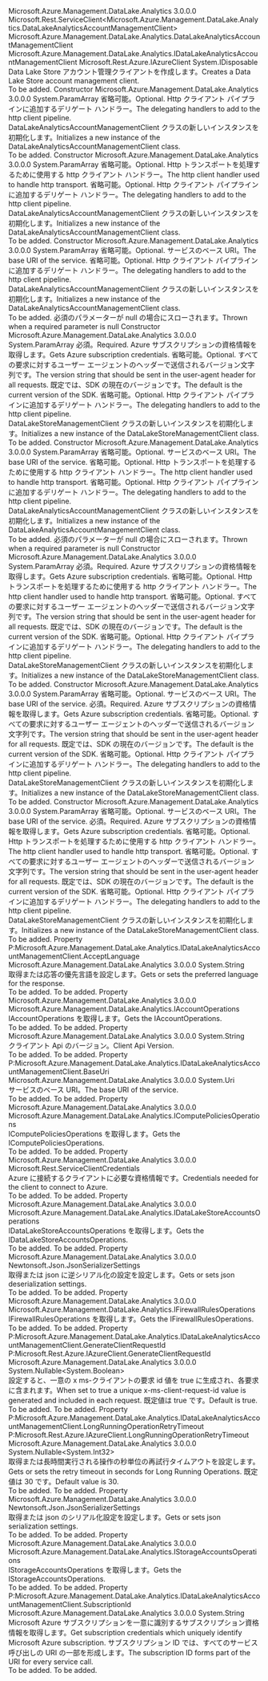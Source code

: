 <Type Name="DataLakeAnalyticsAccountManagementClient" FullName="Microsoft.Azure.Management.DataLake.Analytics.DataLakeAnalyticsAccountManagementClient">
  <TypeSignature Language="C#" Value="public class DataLakeAnalyticsAccountManagementClient : Microsoft.Rest.ServiceClient&lt;Microsoft.Azure.Management.DataLake.Analytics.DataLakeAnalyticsAccountManagementClient&gt;, IDisposable, Microsoft.Azure.Management.DataLake.Analytics.IDataLakeAnalyticsAccountManagementClient, Microsoft.Rest.Azure.IAzureClient" />
  <TypeSignature Language="ILAsm" Value=".class public auto ansi beforefieldinit DataLakeAnalyticsAccountManagementClient extends Microsoft.Rest.ServiceClient`1&lt;class Microsoft.Azure.Management.DataLake.Analytics.DataLakeAnalyticsAccountManagementClient&gt; implements class Microsoft.Azure.Management.DataLake.Analytics.IDataLakeAnalyticsAccountManagementClient, class Microsoft.Rest.Azure.IAzureClient, class System.IDisposable" />
  <TypeSignature Language="DocId" Value="T:Microsoft.Azure.Management.DataLake.Analytics.DataLakeAnalyticsAccountManagementClient" />
  <TypeSignature Language="VB.NET" Value="Public Class DataLakeAnalyticsAccountManagementClient&#xA;Inherits ServiceClient(Of DataLakeAnalyticsAccountManagementClient)&#xA;Implements IAzureClient, IDataLakeAnalyticsAccountManagementClient, IDisposable" />
  <TypeSignature Language="F#" Value="type DataLakeAnalyticsAccountManagementClient = class&#xA;    inherit ServiceClient&lt;DataLakeAnalyticsAccountManagementClient&gt;&#xA;    interface IDataLakeAnalyticsAccountManagementClient&#xA;    interface IDisposable&#xA;    interface IAzureClient" />
  <AssemblyInfo>
    <AssemblyName>Microsoft.Azure.Management.DataLake.Analytics</AssemblyName>
    <AssemblyVersion>3.0.0.0</AssemblyVersion>
  </AssemblyInfo>
  <Base>
    <BaseTypeName>Microsoft.Rest.ServiceClient&lt;Microsoft.Azure.Management.DataLake.Analytics.DataLakeAnalyticsAccountManagementClient&gt;</BaseTypeName>
    <BaseTypeArguments>
      <BaseTypeArgument TypeParamName="!0">Microsoft.Azure.Management.DataLake.Analytics.DataLakeAnalyticsAccountManagementClient</BaseTypeArgument>
    </BaseTypeArguments>
  </Base>
  <Interfaces>
    <Interface>
      <InterfaceName>Microsoft.Azure.Management.DataLake.Analytics.IDataLakeAnalyticsAccountManagementClient</InterfaceName>
    </Interface>
    <Interface>
      <InterfaceName>Microsoft.Rest.Azure.IAzureClient</InterfaceName>
    </Interface>
    <Interface>
      <InterfaceName>System.IDisposable</InterfaceName>
    </Interface>
  </Interfaces>
  <Docs>
    <summary>
            <span data-ttu-id="634cc-101">Data Lake Store アカウント管理クライアントを作成します。</span><span class="sxs-lookup"><span data-stu-id="634cc-101">Creates a Data Lake Store account management client.</span></span>
            </summary>
    <remarks>To be added.</remarks>
  </Docs>
  <Members>
    <Member MemberName=".ctor">
      <MemberSignature Language="C#" Value="protected DataLakeAnalyticsAccountManagementClient (params System.Net.Http.DelegatingHandler[] handlers);" />
      <MemberSignature Language="ILAsm" Value=".method familyhidebysig specialname rtspecialname instance void .ctor(class System.Net.Http.DelegatingHandler[] handlers) cil managed" />
      <MemberSignature Language="DocId" Value="M:Microsoft.Azure.Management.DataLake.Analytics.DataLakeAnalyticsAccountManagementClient.#ctor(System.Net.Http.DelegatingHandler[])" />
      <MemberSignature Language="VB.NET" Value="Protected Sub New (ParamArray handlers As DelegatingHandler())" />
      <MemberSignature Language="F#" Value="new Microsoft.Azure.Management.DataLake.Analytics.DataLakeAnalyticsAccountManagementClient : System.Net.Http.DelegatingHandler[] -&gt; Microsoft.Azure.Management.DataLake.Analytics.DataLakeAnalyticsAccountManagementClient" Usage="new Microsoft.Azure.Management.DataLake.Analytics.DataLakeAnalyticsAccountManagementClient handlers" />
      <MemberType>Constructor</MemberType>
      <AssemblyInfo>
        <AssemblyName>Microsoft.Azure.Management.DataLake.Analytics</AssemblyName>
        <AssemblyVersion>3.0.0.0</AssemblyVersion>
      </AssemblyInfo>
      <Parameters>
        <Parameter Name="handlers" Type="System.Net.Http.DelegatingHandler[]">
          <Attributes>
            <Attribute>
              <AttributeName>System.ParamArray</AttributeName>
            </Attribute>
          </Attributes>
        </Parameter>
      </Parameters>
      <Docs>
        <param name="handlers">
            <span data-ttu-id="634cc-102">省略可能。</span><span class="sxs-lookup"><span data-stu-id="634cc-102">Optional.</span></span> <span data-ttu-id="634cc-103">Http クライアント パイプラインに追加するデリゲート ハンドラー。</span><span class="sxs-lookup"><span data-stu-id="634cc-103">The delegating handlers to add to the http client pipeline.</span></span>
            </param>
        <summary>
            <span data-ttu-id="634cc-104">DataLakeAnalyticsAccountManagementClient クラスの新しいインスタンスを初期化します。</span><span class="sxs-lookup"><span data-stu-id="634cc-104">Initializes a new instance of the DataLakeAnalyticsAccountManagementClient class.</span></span>
            </summary>
        <remarks>To be added.</remarks>
      </Docs>
    </Member>
    <Member MemberName=".ctor">
      <MemberSignature Language="C#" Value="protected DataLakeAnalyticsAccountManagementClient (System.Net.Http.HttpClientHandler rootHandler, params System.Net.Http.DelegatingHandler[] handlers);" />
      <MemberSignature Language="ILAsm" Value=".method familyhidebysig specialname rtspecialname instance void .ctor(class System.Net.Http.HttpClientHandler rootHandler, class System.Net.Http.DelegatingHandler[] handlers) cil managed" />
      <MemberSignature Language="DocId" Value="M:Microsoft.Azure.Management.DataLake.Analytics.DataLakeAnalyticsAccountManagementClient.#ctor(System.Net.Http.HttpClientHandler,System.Net.Http.DelegatingHandler[])" />
      <MemberSignature Language="VB.NET" Value="Protected Sub New (rootHandler As HttpClientHandler, ParamArray handlers As DelegatingHandler())" />
      <MemberSignature Language="F#" Value="new Microsoft.Azure.Management.DataLake.Analytics.DataLakeAnalyticsAccountManagementClient : System.Net.Http.HttpClientHandler * System.Net.Http.DelegatingHandler[] -&gt; Microsoft.Azure.Management.DataLake.Analytics.DataLakeAnalyticsAccountManagementClient" Usage="new Microsoft.Azure.Management.DataLake.Analytics.DataLakeAnalyticsAccountManagementClient (rootHandler, handlers)" />
      <MemberType>Constructor</MemberType>
      <AssemblyInfo>
        <AssemblyName>Microsoft.Azure.Management.DataLake.Analytics</AssemblyName>
        <AssemblyVersion>3.0.0.0</AssemblyVersion>
      </AssemblyInfo>
      <Parameters>
        <Parameter Name="rootHandler" Type="System.Net.Http.HttpClientHandler" />
        <Parameter Name="handlers" Type="System.Net.Http.DelegatingHandler[]">
          <Attributes>
            <Attribute>
              <AttributeName>System.ParamArray</AttributeName>
            </Attribute>
          </Attributes>
        </Parameter>
      </Parameters>
      <Docs>
        <param name="rootHandler">
            <span data-ttu-id="634cc-105">省略可能。</span><span class="sxs-lookup"><span data-stu-id="634cc-105">Optional.</span></span> <span data-ttu-id="634cc-106">Http トランスポートを処理するために使用する http クライアント ハンドラー。</span><span class="sxs-lookup"><span data-stu-id="634cc-106">The http client handler used to handle http transport.</span></span>
            </param>
        <param name="handlers">
            <span data-ttu-id="634cc-107">省略可能。</span><span class="sxs-lookup"><span data-stu-id="634cc-107">Optional.</span></span> <span data-ttu-id="634cc-108">Http クライアント パイプラインに追加するデリゲート ハンドラー。</span><span class="sxs-lookup"><span data-stu-id="634cc-108">The delegating handlers to add to the http client pipeline.</span></span>
            </param>
        <summary>
            <span data-ttu-id="634cc-109">DataLakeAnalyticsAccountManagementClient クラスの新しいインスタンスを初期化します。</span><span class="sxs-lookup"><span data-stu-id="634cc-109">Initializes a new instance of the DataLakeAnalyticsAccountManagementClient class.</span></span>
            </summary>
        <remarks>To be added.</remarks>
      </Docs>
    </Member>
    <Member MemberName=".ctor">
      <MemberSignature Language="C#" Value="protected DataLakeAnalyticsAccountManagementClient (Uri baseUri, params System.Net.Http.DelegatingHandler[] handlers);" />
      <MemberSignature Language="ILAsm" Value=".method familyhidebysig specialname rtspecialname instance void .ctor(class System.Uri baseUri, class System.Net.Http.DelegatingHandler[] handlers) cil managed" />
      <MemberSignature Language="DocId" Value="M:Microsoft.Azure.Management.DataLake.Analytics.DataLakeAnalyticsAccountManagementClient.#ctor(System.Uri,System.Net.Http.DelegatingHandler[])" />
      <MemberSignature Language="VB.NET" Value="Protected Sub New (baseUri As Uri, ParamArray handlers As DelegatingHandler())" />
      <MemberSignature Language="F#" Value="new Microsoft.Azure.Management.DataLake.Analytics.DataLakeAnalyticsAccountManagementClient : Uri * System.Net.Http.DelegatingHandler[] -&gt; Microsoft.Azure.Management.DataLake.Analytics.DataLakeAnalyticsAccountManagementClient" Usage="new Microsoft.Azure.Management.DataLake.Analytics.DataLakeAnalyticsAccountManagementClient (baseUri, handlers)" />
      <MemberType>Constructor</MemberType>
      <AssemblyInfo>
        <AssemblyName>Microsoft.Azure.Management.DataLake.Analytics</AssemblyName>
        <AssemblyVersion>3.0.0.0</AssemblyVersion>
      </AssemblyInfo>
      <Parameters>
        <Parameter Name="baseUri" Type="System.Uri" />
        <Parameter Name="handlers" Type="System.Net.Http.DelegatingHandler[]">
          <Attributes>
            <Attribute>
              <AttributeName>System.ParamArray</AttributeName>
            </Attribute>
          </Attributes>
        </Parameter>
      </Parameters>
      <Docs>
        <param name="baseUri">
            <span data-ttu-id="634cc-110">省略可能。</span><span class="sxs-lookup"><span data-stu-id="634cc-110">Optional.</span></span> <span data-ttu-id="634cc-111">サービスのベース URI。</span><span class="sxs-lookup"><span data-stu-id="634cc-111">The base URI of the service.</span></span>
            </param>
        <param name="handlers">
            <span data-ttu-id="634cc-112">省略可能。</span><span class="sxs-lookup"><span data-stu-id="634cc-112">Optional.</span></span> <span data-ttu-id="634cc-113">Http クライアント パイプラインに追加するデリゲート ハンドラー。</span><span class="sxs-lookup"><span data-stu-id="634cc-113">The delegating handlers to add to the http client pipeline.</span></span>
            </param>
        <summary>
            <span data-ttu-id="634cc-114">DataLakeAnalyticsAccountManagementClient クラスの新しいインスタンスを初期化します。</span><span class="sxs-lookup"><span data-stu-id="634cc-114">Initializes a new instance of the DataLakeAnalyticsAccountManagementClient class.</span></span>
            </summary>
        <remarks>To be added.</remarks>
        <exception cref="T:System.ArgumentNullException">
            <span data-ttu-id="634cc-115">必須のパラメーターが null の場合にスローされます。</span><span class="sxs-lookup"><span data-stu-id="634cc-115">Thrown when a required parameter is null</span></span>
            </exception>
      </Docs>
    </Member>
    <Member MemberName=".ctor">
      <MemberSignature Language="C#" Value="public DataLakeAnalyticsAccountManagementClient (Microsoft.Rest.ServiceClientCredentials credentials, string userAgentAssemblyVersion = &quot;&quot;, params System.Net.Http.DelegatingHandler[] handlers);" />
      <MemberSignature Language="ILAsm" Value=".method public hidebysig specialname rtspecialname instance void .ctor(class Microsoft.Rest.ServiceClientCredentials credentials, string userAgentAssemblyVersion, class System.Net.Http.DelegatingHandler[] handlers) cil managed" />
      <MemberSignature Language="DocId" Value="M:Microsoft.Azure.Management.DataLake.Analytics.DataLakeAnalyticsAccountManagementClient.#ctor(Microsoft.Rest.ServiceClientCredentials,System.String,System.Net.Http.DelegatingHandler[])" />
      <MemberSignature Language="VB.NET" Value="Public Sub New (credentials As ServiceClientCredentials, Optional userAgentAssemblyVersion As String = &quot;&quot;, ParamArray handlers As DelegatingHandler())" />
      <MemberSignature Language="F#" Value="new Microsoft.Azure.Management.DataLake.Analytics.DataLakeAnalyticsAccountManagementClient : Microsoft.Rest.ServiceClientCredentials * string * System.Net.Http.DelegatingHandler[] -&gt; Microsoft.Azure.Management.DataLake.Analytics.DataLakeAnalyticsAccountManagementClient" Usage="new Microsoft.Azure.Management.DataLake.Analytics.DataLakeAnalyticsAccountManagementClient (credentials, userAgentAssemblyVersion, handlers)" />
      <MemberType>Constructor</MemberType>
      <AssemblyInfo>
        <AssemblyName>Microsoft.Azure.Management.DataLake.Analytics</AssemblyName>
        <AssemblyVersion>3.0.0.0</AssemblyVersion>
      </AssemblyInfo>
      <Parameters>
        <Parameter Name="credentials" Type="Microsoft.Rest.ServiceClientCredentials" />
        <Parameter Name="userAgentAssemblyVersion" Type="System.String" />
        <Parameter Name="handlers" Type="System.Net.Http.DelegatingHandler[]">
          <Attributes>
            <Attribute>
              <AttributeName>System.ParamArray</AttributeName>
            </Attribute>
          </Attributes>
        </Parameter>
      </Parameters>
      <Docs>
        <param name="credentials">
            <span data-ttu-id="634cc-116">必須。</span><span class="sxs-lookup"><span data-stu-id="634cc-116">Required.</span></span> <span data-ttu-id="634cc-117">Azure サブスクリプションの資格情報を取得します。</span><span class="sxs-lookup"><span data-stu-id="634cc-117">Gets Azure subscription credentials.</span></span>
            </param>
        <param name="userAgentAssemblyVersion">
            <span data-ttu-id="634cc-118">省略可能。</span><span class="sxs-lookup"><span data-stu-id="634cc-118">Optional.</span></span> <span data-ttu-id="634cc-119">すべての要求に対するユーザー エージェントのヘッダーで送信されるバージョン文字列です。</span><span class="sxs-lookup"><span data-stu-id="634cc-119">The version string that should be sent in the user-agent header for all requests.</span></span> <span data-ttu-id="634cc-120">既定では、SDK の現在のバージョンです。</span><span class="sxs-lookup"><span data-stu-id="634cc-120">The default is the current version of the SDK.</span></span>
            </param>
        <param name="handlers">
            <span data-ttu-id="634cc-121">省略可能。</span><span class="sxs-lookup"><span data-stu-id="634cc-121">Optional.</span></span> <span data-ttu-id="634cc-122">Http クライアント パイプラインに追加するデリゲート ハンドラー。</span><span class="sxs-lookup"><span data-stu-id="634cc-122">The delegating handlers to add to the http client pipeline.</span></span>
            </param>
        <summary>
            <span data-ttu-id="634cc-123">DataLakeStoreManagementClient クラスの新しいインスタンスを初期化します。</span><span class="sxs-lookup"><span data-stu-id="634cc-123">Initializes a new instance of the DataLakeStoreManagementClient class.</span></span>
            </summary>
        <remarks>To be added.</remarks>
      </Docs>
    </Member>
    <Member MemberName=".ctor">
      <MemberSignature Language="C#" Value="protected DataLakeAnalyticsAccountManagementClient (Uri baseUri, System.Net.Http.HttpClientHandler rootHandler, params System.Net.Http.DelegatingHandler[] handlers);" />
      <MemberSignature Language="ILAsm" Value=".method familyhidebysig specialname rtspecialname instance void .ctor(class System.Uri baseUri, class System.Net.Http.HttpClientHandler rootHandler, class System.Net.Http.DelegatingHandler[] handlers) cil managed" />
      <MemberSignature Language="DocId" Value="M:Microsoft.Azure.Management.DataLake.Analytics.DataLakeAnalyticsAccountManagementClient.#ctor(System.Uri,System.Net.Http.HttpClientHandler,System.Net.Http.DelegatingHandler[])" />
      <MemberSignature Language="VB.NET" Value="Protected Sub New (baseUri As Uri, rootHandler As HttpClientHandler, ParamArray handlers As DelegatingHandler())" />
      <MemberSignature Language="F#" Value="new Microsoft.Azure.Management.DataLake.Analytics.DataLakeAnalyticsAccountManagementClient : Uri * System.Net.Http.HttpClientHandler * System.Net.Http.DelegatingHandler[] -&gt; Microsoft.Azure.Management.DataLake.Analytics.DataLakeAnalyticsAccountManagementClient" Usage="new Microsoft.Azure.Management.DataLake.Analytics.DataLakeAnalyticsAccountManagementClient (baseUri, rootHandler, handlers)" />
      <MemberType>Constructor</MemberType>
      <AssemblyInfo>
        <AssemblyName>Microsoft.Azure.Management.DataLake.Analytics</AssemblyName>
        <AssemblyVersion>3.0.0.0</AssemblyVersion>
      </AssemblyInfo>
      <Parameters>
        <Parameter Name="baseUri" Type="System.Uri" />
        <Parameter Name="rootHandler" Type="System.Net.Http.HttpClientHandler" />
        <Parameter Name="handlers" Type="System.Net.Http.DelegatingHandler[]">
          <Attributes>
            <Attribute>
              <AttributeName>System.ParamArray</AttributeName>
            </Attribute>
          </Attributes>
        </Parameter>
      </Parameters>
      <Docs>
        <param name="baseUri">
            <span data-ttu-id="634cc-124">省略可能。</span><span class="sxs-lookup"><span data-stu-id="634cc-124">Optional.</span></span> <span data-ttu-id="634cc-125">サービスのベース URI。</span><span class="sxs-lookup"><span data-stu-id="634cc-125">The base URI of the service.</span></span>
            </param>
        <param name="rootHandler">
            <span data-ttu-id="634cc-126">省略可能。</span><span class="sxs-lookup"><span data-stu-id="634cc-126">Optional.</span></span> <span data-ttu-id="634cc-127">Http トランスポートを処理するために使用する http クライアント ハンドラー。</span><span class="sxs-lookup"><span data-stu-id="634cc-127">The http client handler used to handle http transport.</span></span>
            </param>
        <param name="handlers">
            <span data-ttu-id="634cc-128">省略可能。</span><span class="sxs-lookup"><span data-stu-id="634cc-128">Optional.</span></span> <span data-ttu-id="634cc-129">Http クライアント パイプラインに追加するデリゲート ハンドラー。</span><span class="sxs-lookup"><span data-stu-id="634cc-129">The delegating handlers to add to the http client pipeline.</span></span>
            </param>
        <summary>
            <span data-ttu-id="634cc-130">DataLakeAnalyticsAccountManagementClient クラスの新しいインスタンスを初期化します。</span><span class="sxs-lookup"><span data-stu-id="634cc-130">Initializes a new instance of the DataLakeAnalyticsAccountManagementClient class.</span></span>
            </summary>
        <remarks>To be added.</remarks>
        <exception cref="T:System.ArgumentNullException">
            <span data-ttu-id="634cc-131">必須のパラメーターが null の場合にスローされます。</span><span class="sxs-lookup"><span data-stu-id="634cc-131">Thrown when a required parameter is null</span></span>
            </exception>
      </Docs>
    </Member>
    <Member MemberName=".ctor">
      <MemberSignature Language="C#" Value="public DataLakeAnalyticsAccountManagementClient (Microsoft.Rest.ServiceClientCredentials credentials, System.Net.Http.HttpClientHandler rootHandler, string userAgentAssemblyVersion = &quot;&quot;, params System.Net.Http.DelegatingHandler[] handlers);" />
      <MemberSignature Language="ILAsm" Value=".method public hidebysig specialname rtspecialname instance void .ctor(class Microsoft.Rest.ServiceClientCredentials credentials, class System.Net.Http.HttpClientHandler rootHandler, string userAgentAssemblyVersion, class System.Net.Http.DelegatingHandler[] handlers) cil managed" />
      <MemberSignature Language="DocId" Value="M:Microsoft.Azure.Management.DataLake.Analytics.DataLakeAnalyticsAccountManagementClient.#ctor(Microsoft.Rest.ServiceClientCredentials,System.Net.Http.HttpClientHandler,System.String,System.Net.Http.DelegatingHandler[])" />
      <MemberSignature Language="VB.NET" Value="Public Sub New (credentials As ServiceClientCredentials, rootHandler As HttpClientHandler, Optional userAgentAssemblyVersion As String = &quot;&quot;, ParamArray handlers As DelegatingHandler())" />
      <MemberSignature Language="F#" Value="new Microsoft.Azure.Management.DataLake.Analytics.DataLakeAnalyticsAccountManagementClient : Microsoft.Rest.ServiceClientCredentials * System.Net.Http.HttpClientHandler * string * System.Net.Http.DelegatingHandler[] -&gt; Microsoft.Azure.Management.DataLake.Analytics.DataLakeAnalyticsAccountManagementClient" Usage="new Microsoft.Azure.Management.DataLake.Analytics.DataLakeAnalyticsAccountManagementClient (credentials, rootHandler, userAgentAssemblyVersion, handlers)" />
      <MemberType>Constructor</MemberType>
      <AssemblyInfo>
        <AssemblyName>Microsoft.Azure.Management.DataLake.Analytics</AssemblyName>
        <AssemblyVersion>3.0.0.0</AssemblyVersion>
      </AssemblyInfo>
      <Parameters>
        <Parameter Name="credentials" Type="Microsoft.Rest.ServiceClientCredentials" />
        <Parameter Name="rootHandler" Type="System.Net.Http.HttpClientHandler" />
        <Parameter Name="userAgentAssemblyVersion" Type="System.String" />
        <Parameter Name="handlers" Type="System.Net.Http.DelegatingHandler[]">
          <Attributes>
            <Attribute>
              <AttributeName>System.ParamArray</AttributeName>
            </Attribute>
          </Attributes>
        </Parameter>
      </Parameters>
      <Docs>
        <param name="credentials">
            <span data-ttu-id="634cc-132">必須。</span><span class="sxs-lookup"><span data-stu-id="634cc-132">Required.</span></span> <span data-ttu-id="634cc-133">Azure サブスクリプションの資格情報を取得します。</span><span class="sxs-lookup"><span data-stu-id="634cc-133">Gets Azure subscription credentials.</span></span>
            </param>
        <param name="rootHandler">
            <span data-ttu-id="634cc-134">省略可能。</span><span class="sxs-lookup"><span data-stu-id="634cc-134">Optional.</span></span> <span data-ttu-id="634cc-135">Http トランスポートを処理するために使用する http クライアント ハンドラー。</span><span class="sxs-lookup"><span data-stu-id="634cc-135">The http client handler used to handle http transport.</span></span>
            </param>
        <param name="userAgentAssemblyVersion">
            <span data-ttu-id="634cc-136">省略可能。</span><span class="sxs-lookup"><span data-stu-id="634cc-136">Optional.</span></span> <span data-ttu-id="634cc-137">すべての要求に対するユーザー エージェントのヘッダーで送信されるバージョン文字列です。</span><span class="sxs-lookup"><span data-stu-id="634cc-137">The version string that should be sent in the user-agent header for all requests.</span></span> <span data-ttu-id="634cc-138">既定では、SDK の現在のバージョンです。</span><span class="sxs-lookup"><span data-stu-id="634cc-138">The default is the current version of the SDK.</span></span>
            </param>
        <param name="handlers">
            <span data-ttu-id="634cc-139">省略可能。</span><span class="sxs-lookup"><span data-stu-id="634cc-139">Optional.</span></span> <span data-ttu-id="634cc-140">Http クライアント パイプラインに追加するデリゲート ハンドラー。</span><span class="sxs-lookup"><span data-stu-id="634cc-140">The delegating handlers to add to the http client pipeline.</span></span>
            </param>
        <summary>
            <span data-ttu-id="634cc-141">DataLakeStoreManagementClient クラスの新しいインスタンスを初期化します。</span><span class="sxs-lookup"><span data-stu-id="634cc-141">Initializes a new instance of the DataLakeStoreManagementClient class.</span></span>
            </summary>
        <remarks>To be added.</remarks>
      </Docs>
    </Member>
    <Member MemberName=".ctor">
      <MemberSignature Language="C#" Value="public DataLakeAnalyticsAccountManagementClient (Uri baseUri, Microsoft.Rest.ServiceClientCredentials credentials, string userAgentAssemblyVersion = &quot;&quot;, params System.Net.Http.DelegatingHandler[] handlers);" />
      <MemberSignature Language="ILAsm" Value=".method public hidebysig specialname rtspecialname instance void .ctor(class System.Uri baseUri, class Microsoft.Rest.ServiceClientCredentials credentials, string userAgentAssemblyVersion, class System.Net.Http.DelegatingHandler[] handlers) cil managed" />
      <MemberSignature Language="DocId" Value="M:Microsoft.Azure.Management.DataLake.Analytics.DataLakeAnalyticsAccountManagementClient.#ctor(System.Uri,Microsoft.Rest.ServiceClientCredentials,System.String,System.Net.Http.DelegatingHandler[])" />
      <MemberSignature Language="VB.NET" Value="Public Sub New (baseUri As Uri, credentials As ServiceClientCredentials, Optional userAgentAssemblyVersion As String = &quot;&quot;, ParamArray handlers As DelegatingHandler())" />
      <MemberSignature Language="F#" Value="new Microsoft.Azure.Management.DataLake.Analytics.DataLakeAnalyticsAccountManagementClient : Uri * Microsoft.Rest.ServiceClientCredentials * string * System.Net.Http.DelegatingHandler[] -&gt; Microsoft.Azure.Management.DataLake.Analytics.DataLakeAnalyticsAccountManagementClient" Usage="new Microsoft.Azure.Management.DataLake.Analytics.DataLakeAnalyticsAccountManagementClient (baseUri, credentials, userAgentAssemblyVersion, handlers)" />
      <MemberType>Constructor</MemberType>
      <AssemblyInfo>
        <AssemblyName>Microsoft.Azure.Management.DataLake.Analytics</AssemblyName>
        <AssemblyVersion>3.0.0.0</AssemblyVersion>
      </AssemblyInfo>
      <Parameters>
        <Parameter Name="baseUri" Type="System.Uri" />
        <Parameter Name="credentials" Type="Microsoft.Rest.ServiceClientCredentials" />
        <Parameter Name="userAgentAssemblyVersion" Type="System.String" />
        <Parameter Name="handlers" Type="System.Net.Http.DelegatingHandler[]">
          <Attributes>
            <Attribute>
              <AttributeName>System.ParamArray</AttributeName>
            </Attribute>
          </Attributes>
        </Parameter>
      </Parameters>
      <Docs>
        <param name="baseUri">
            <span data-ttu-id="634cc-142">省略可能。</span><span class="sxs-lookup"><span data-stu-id="634cc-142">Optional.</span></span> <span data-ttu-id="634cc-143">サービスのベース URI。</span><span class="sxs-lookup"><span data-stu-id="634cc-143">The base URI of the service.</span></span>
            </param>
        <param name="credentials">
            <span data-ttu-id="634cc-144">必須。</span><span class="sxs-lookup"><span data-stu-id="634cc-144">Required.</span></span> <span data-ttu-id="634cc-145">Azure サブスクリプションの資格情報を取得します。</span><span class="sxs-lookup"><span data-stu-id="634cc-145">Gets Azure subscription credentials.</span></span>
            </param>
        <param name="userAgentAssemblyVersion">
            <span data-ttu-id="634cc-146">省略可能。</span><span class="sxs-lookup"><span data-stu-id="634cc-146">Optional.</span></span> <span data-ttu-id="634cc-147">すべての要求に対するユーザー エージェントのヘッダーで送信されるバージョン文字列です。</span><span class="sxs-lookup"><span data-stu-id="634cc-147">The version string that should be sent in the user-agent header for all requests.</span></span> <span data-ttu-id="634cc-148">既定では、SDK の現在のバージョンです。</span><span class="sxs-lookup"><span data-stu-id="634cc-148">The default is the current version of the SDK.</span></span>
            </param>
        <param name="handlers">
            <span data-ttu-id="634cc-149">省略可能。</span><span class="sxs-lookup"><span data-stu-id="634cc-149">Optional.</span></span> <span data-ttu-id="634cc-150">Http クライアント パイプラインに追加するデリゲート ハンドラー。</span><span class="sxs-lookup"><span data-stu-id="634cc-150">The delegating handlers to add to the http client pipeline.</span></span>
            </param>
        <summary>
            <span data-ttu-id="634cc-151">DataLakeStoreManagementClient クラスの新しいインスタンスを初期化します。</span><span class="sxs-lookup"><span data-stu-id="634cc-151">Initializes a new instance of the DataLakeStoreManagementClient class.</span></span>
            </summary>
        <remarks>To be added.</remarks>
      </Docs>
    </Member>
    <Member MemberName=".ctor">
      <MemberSignature Language="C#" Value="public DataLakeAnalyticsAccountManagementClient (Uri baseUri, Microsoft.Rest.ServiceClientCredentials credentials, System.Net.Http.HttpClientHandler rootHandler, string userAgentAssemblyVersion = &quot;&quot;, params System.Net.Http.DelegatingHandler[] handlers);" />
      <MemberSignature Language="ILAsm" Value=".method public hidebysig specialname rtspecialname instance void .ctor(class System.Uri baseUri, class Microsoft.Rest.ServiceClientCredentials credentials, class System.Net.Http.HttpClientHandler rootHandler, string userAgentAssemblyVersion, class System.Net.Http.DelegatingHandler[] handlers) cil managed" />
      <MemberSignature Language="DocId" Value="M:Microsoft.Azure.Management.DataLake.Analytics.DataLakeAnalyticsAccountManagementClient.#ctor(System.Uri,Microsoft.Rest.ServiceClientCredentials,System.Net.Http.HttpClientHandler,System.String,System.Net.Http.DelegatingHandler[])" />
      <MemberSignature Language="VB.NET" Value="Public Sub New (baseUri As Uri, credentials As ServiceClientCredentials, rootHandler As HttpClientHandler, Optional userAgentAssemblyVersion As String = &quot;&quot;, ParamArray handlers As DelegatingHandler())" />
      <MemberSignature Language="F#" Value="new Microsoft.Azure.Management.DataLake.Analytics.DataLakeAnalyticsAccountManagementClient : Uri * Microsoft.Rest.ServiceClientCredentials * System.Net.Http.HttpClientHandler * string * System.Net.Http.DelegatingHandler[] -&gt; Microsoft.Azure.Management.DataLake.Analytics.DataLakeAnalyticsAccountManagementClient" Usage="new Microsoft.Azure.Management.DataLake.Analytics.DataLakeAnalyticsAccountManagementClient (baseUri, credentials, rootHandler, userAgentAssemblyVersion, handlers)" />
      <MemberType>Constructor</MemberType>
      <AssemblyInfo>
        <AssemblyName>Microsoft.Azure.Management.DataLake.Analytics</AssemblyName>
        <AssemblyVersion>3.0.0.0</AssemblyVersion>
      </AssemblyInfo>
      <Parameters>
        <Parameter Name="baseUri" Type="System.Uri" />
        <Parameter Name="credentials" Type="Microsoft.Rest.ServiceClientCredentials" />
        <Parameter Name="rootHandler" Type="System.Net.Http.HttpClientHandler" />
        <Parameter Name="userAgentAssemblyVersion" Type="System.String" />
        <Parameter Name="handlers" Type="System.Net.Http.DelegatingHandler[]">
          <Attributes>
            <Attribute>
              <AttributeName>System.ParamArray</AttributeName>
            </Attribute>
          </Attributes>
        </Parameter>
      </Parameters>
      <Docs>
        <param name="baseUri">
            <span data-ttu-id="634cc-152">省略可能。</span><span class="sxs-lookup"><span data-stu-id="634cc-152">Optional.</span></span> <span data-ttu-id="634cc-153">サービスのベース URI。</span><span class="sxs-lookup"><span data-stu-id="634cc-153">The base URI of the service.</span></span>
            </param>
        <param name="credentials">
            <span data-ttu-id="634cc-154">必須。</span><span class="sxs-lookup"><span data-stu-id="634cc-154">Required.</span></span> <span data-ttu-id="634cc-155">Azure サブスクリプションの資格情報を取得します。</span><span class="sxs-lookup"><span data-stu-id="634cc-155">Gets Azure subscription credentials.</span></span>
            </param>
        <param name="rootHandler">
            <span data-ttu-id="634cc-156">省略可能。</span><span class="sxs-lookup"><span data-stu-id="634cc-156">Optional.</span></span> <span data-ttu-id="634cc-157">Http トランスポートを処理するために使用する http クライアント ハンドラー。</span><span class="sxs-lookup"><span data-stu-id="634cc-157">The http client handler used to handle http transport.</span></span>
            </param>
        <param name="userAgentAssemblyVersion">
            <span data-ttu-id="634cc-158">省略可能。</span><span class="sxs-lookup"><span data-stu-id="634cc-158">Optional.</span></span> <span data-ttu-id="634cc-159">すべての要求に対するユーザー エージェントのヘッダーで送信されるバージョン文字列です。</span><span class="sxs-lookup"><span data-stu-id="634cc-159">The version string that should be sent in the user-agent header for all requests.</span></span> <span data-ttu-id="634cc-160">既定では、SDK の現在のバージョンです。</span><span class="sxs-lookup"><span data-stu-id="634cc-160">The default is the current version of the SDK.</span></span>
            </param>
        <param name="handlers">
            <span data-ttu-id="634cc-161">省略可能。</span><span class="sxs-lookup"><span data-stu-id="634cc-161">Optional.</span></span> <span data-ttu-id="634cc-162">Http クライアント パイプラインに追加するデリゲート ハンドラー。</span><span class="sxs-lookup"><span data-stu-id="634cc-162">The delegating handlers to add to the http client pipeline.</span></span>
            </param>
        <summary>
            <span data-ttu-id="634cc-163">DataLakeStoreManagementClient クラスの新しいインスタンスを初期化します。</span><span class="sxs-lookup"><span data-stu-id="634cc-163">Initializes a new instance of the DataLakeStoreManagementClient class.</span></span>
            </summary>
        <remarks>To be added.</remarks>
      </Docs>
    </Member>
    <Member MemberName="AcceptLanguage">
      <MemberSignature Language="C#" Value="public string AcceptLanguage { get; set; }" />
      <MemberSignature Language="ILAsm" Value=".property instance string AcceptLanguage" />
      <MemberSignature Language="DocId" Value="P:Microsoft.Azure.Management.DataLake.Analytics.DataLakeAnalyticsAccountManagementClient.AcceptLanguage" />
      <MemberSignature Language="VB.NET" Value="Public Property AcceptLanguage As String" />
      <MemberSignature Language="F#" Value="member this.AcceptLanguage : string with get, set" Usage="Microsoft.Azure.Management.DataLake.Analytics.DataLakeAnalyticsAccountManagementClient.AcceptLanguage" />
      <MemberType>Property</MemberType>
      <Implements>
        <InterfaceMember>P:Microsoft.Azure.Management.DataLake.Analytics.IDataLakeAnalyticsAccountManagementClient.AcceptLanguage</InterfaceMember>
      </Implements>
      <AssemblyInfo>
        <AssemblyName>Microsoft.Azure.Management.DataLake.Analytics</AssemblyName>
        <AssemblyVersion>3.0.0.0</AssemblyVersion>
      </AssemblyInfo>
      <ReturnValue>
        <ReturnType>System.String</ReturnType>
      </ReturnValue>
      <Docs>
        <summary>
            <span data-ttu-id="634cc-164">取得または応答の優先言語を設定します。</span><span class="sxs-lookup"><span data-stu-id="634cc-164">Gets or sets the preferred language for the response.</span></span>
            </summary>
        <value>To be added.</value>
        <remarks>To be added.</remarks>
      </Docs>
    </Member>
    <Member MemberName="Account">
      <MemberSignature Language="C#" Value="public Microsoft.Azure.Management.DataLake.Analytics.IAccountOperations Account { get; }" />
      <MemberSignature Language="ILAsm" Value=".property instance class Microsoft.Azure.Management.DataLake.Analytics.IAccountOperations Account" />
      <MemberSignature Language="DocId" Value="P:Microsoft.Azure.Management.DataLake.Analytics.DataLakeAnalyticsAccountManagementClient.Account" />
      <MemberSignature Language="VB.NET" Value="Public ReadOnly Property Account As IAccountOperations" />
      <MemberSignature Language="F#" Value="member this.Account : Microsoft.Azure.Management.DataLake.Analytics.IAccountOperations" Usage="Microsoft.Azure.Management.DataLake.Analytics.DataLakeAnalyticsAccountManagementClient.Account" />
      <MemberType>Property</MemberType>
      <AssemblyInfo>
        <AssemblyName>Microsoft.Azure.Management.DataLake.Analytics</AssemblyName>
        <AssemblyVersion>3.0.0.0</AssemblyVersion>
      </AssemblyInfo>
      <ReturnValue>
        <ReturnType>Microsoft.Azure.Management.DataLake.Analytics.IAccountOperations</ReturnType>
      </ReturnValue>
      <Docs>
        <summary>
            <span data-ttu-id="634cc-165">IAccountOperations を取得します。</span><span class="sxs-lookup"><span data-stu-id="634cc-165">Gets the IAccountOperations.</span></span>
            </summary>
        <value>To be added.</value>
        <remarks>To be added.</remarks>
      </Docs>
    </Member>
    <Member MemberName="ApiVersion">
      <MemberSignature Language="C#" Value="public string ApiVersion { get; }" />
      <MemberSignature Language="ILAsm" Value=".property instance string ApiVersion" />
      <MemberSignature Language="DocId" Value="P:Microsoft.Azure.Management.DataLake.Analytics.DataLakeAnalyticsAccountManagementClient.ApiVersion" />
      <MemberSignature Language="VB.NET" Value="Public ReadOnly Property ApiVersion As String" />
      <MemberSignature Language="F#" Value="member this.ApiVersion : string" Usage="Microsoft.Azure.Management.DataLake.Analytics.DataLakeAnalyticsAccountManagementClient.ApiVersion" />
      <MemberType>Property</MemberType>
      <AssemblyInfo>
        <AssemblyName>Microsoft.Azure.Management.DataLake.Analytics</AssemblyName>
        <AssemblyVersion>3.0.0.0</AssemblyVersion>
      </AssemblyInfo>
      <ReturnValue>
        <ReturnType>System.String</ReturnType>
      </ReturnValue>
      <Docs>
        <summary>
            <span data-ttu-id="634cc-166">クライアント Api のバージョン。</span><span class="sxs-lookup"><span data-stu-id="634cc-166">Client Api Version.</span></span>
            </summary>
        <value>To be added.</value>
        <remarks>To be added.</remarks>
      </Docs>
    </Member>
    <Member MemberName="BaseUri">
      <MemberSignature Language="C#" Value="public Uri BaseUri { get; set; }" />
      <MemberSignature Language="ILAsm" Value=".property instance class System.Uri BaseUri" />
      <MemberSignature Language="DocId" Value="P:Microsoft.Azure.Management.DataLake.Analytics.DataLakeAnalyticsAccountManagementClient.BaseUri" />
      <MemberSignature Language="VB.NET" Value="Public Property BaseUri As Uri" />
      <MemberSignature Language="F#" Value="member this.BaseUri : Uri with get, set" Usage="Microsoft.Azure.Management.DataLake.Analytics.DataLakeAnalyticsAccountManagementClient.BaseUri" />
      <MemberType>Property</MemberType>
      <Implements>
        <InterfaceMember>P:Microsoft.Azure.Management.DataLake.Analytics.IDataLakeAnalyticsAccountManagementClient.BaseUri</InterfaceMember>
      </Implements>
      <AssemblyInfo>
        <AssemblyName>Microsoft.Azure.Management.DataLake.Analytics</AssemblyName>
        <AssemblyVersion>3.0.0.0</AssemblyVersion>
      </AssemblyInfo>
      <ReturnValue>
        <ReturnType>System.Uri</ReturnType>
      </ReturnValue>
      <Docs>
        <summary>
            <span data-ttu-id="634cc-167">サービスのベース URI。</span><span class="sxs-lookup"><span data-stu-id="634cc-167">The base URI of the service.</span></span>
            </summary>
        <value>To be added.</value>
        <remarks>To be added.</remarks>
      </Docs>
    </Member>
    <Member MemberName="ComputePolicies">
      <MemberSignature Language="C#" Value="public Microsoft.Azure.Management.DataLake.Analytics.IComputePoliciesOperations ComputePolicies { get; }" />
      <MemberSignature Language="ILAsm" Value=".property instance class Microsoft.Azure.Management.DataLake.Analytics.IComputePoliciesOperations ComputePolicies" />
      <MemberSignature Language="DocId" Value="P:Microsoft.Azure.Management.DataLake.Analytics.DataLakeAnalyticsAccountManagementClient.ComputePolicies" />
      <MemberSignature Language="VB.NET" Value="Public ReadOnly Property ComputePolicies As IComputePoliciesOperations" />
      <MemberSignature Language="F#" Value="member this.ComputePolicies : Microsoft.Azure.Management.DataLake.Analytics.IComputePoliciesOperations" Usage="Microsoft.Azure.Management.DataLake.Analytics.DataLakeAnalyticsAccountManagementClient.ComputePolicies" />
      <MemberType>Property</MemberType>
      <AssemblyInfo>
        <AssemblyName>Microsoft.Azure.Management.DataLake.Analytics</AssemblyName>
        <AssemblyVersion>3.0.0.0</AssemblyVersion>
      </AssemblyInfo>
      <ReturnValue>
        <ReturnType>Microsoft.Azure.Management.DataLake.Analytics.IComputePoliciesOperations</ReturnType>
      </ReturnValue>
      <Docs>
        <summary>
            <span data-ttu-id="634cc-168">IComputePoliciesOperations を取得します。</span><span class="sxs-lookup"><span data-stu-id="634cc-168">Gets the IComputePoliciesOperations.</span></span>
            </summary>
        <value>To be added.</value>
        <remarks>To be added.</remarks>
      </Docs>
    </Member>
    <Member MemberName="Credentials">
      <MemberSignature Language="C#" Value="public Microsoft.Rest.ServiceClientCredentials Credentials { get; }" />
      <MemberSignature Language="ILAsm" Value=".property instance class Microsoft.Rest.ServiceClientCredentials Credentials" />
      <MemberSignature Language="DocId" Value="P:Microsoft.Azure.Management.DataLake.Analytics.DataLakeAnalyticsAccountManagementClient.Credentials" />
      <MemberSignature Language="VB.NET" Value="Public ReadOnly Property Credentials As ServiceClientCredentials" />
      <MemberSignature Language="F#" Value="member this.Credentials : Microsoft.Rest.ServiceClientCredentials" Usage="Microsoft.Azure.Management.DataLake.Analytics.DataLakeAnalyticsAccountManagementClient.Credentials" />
      <MemberType>Property</MemberType>
      <AssemblyInfo>
        <AssemblyName>Microsoft.Azure.Management.DataLake.Analytics</AssemblyName>
        <AssemblyVersion>3.0.0.0</AssemblyVersion>
      </AssemblyInfo>
      <ReturnValue>
        <ReturnType>Microsoft.Rest.ServiceClientCredentials</ReturnType>
      </ReturnValue>
      <Docs>
        <summary>
            <span data-ttu-id="634cc-169">Azure に接続するクライアントに必要な資格情報です。</span><span class="sxs-lookup"><span data-stu-id="634cc-169">Credentials needed for the client to connect to Azure.</span></span>
            </summary>
        <value>To be added.</value>
        <remarks>To be added.</remarks>
      </Docs>
    </Member>
    <Member MemberName="DataLakeStoreAccounts">
      <MemberSignature Language="C#" Value="public Microsoft.Azure.Management.DataLake.Analytics.IDataLakeStoreAccountsOperations DataLakeStoreAccounts { get; }" />
      <MemberSignature Language="ILAsm" Value=".property instance class Microsoft.Azure.Management.DataLake.Analytics.IDataLakeStoreAccountsOperations DataLakeStoreAccounts" />
      <MemberSignature Language="DocId" Value="P:Microsoft.Azure.Management.DataLake.Analytics.DataLakeAnalyticsAccountManagementClient.DataLakeStoreAccounts" />
      <MemberSignature Language="VB.NET" Value="Public ReadOnly Property DataLakeStoreAccounts As IDataLakeStoreAccountsOperations" />
      <MemberSignature Language="F#" Value="member this.DataLakeStoreAccounts : Microsoft.Azure.Management.DataLake.Analytics.IDataLakeStoreAccountsOperations" Usage="Microsoft.Azure.Management.DataLake.Analytics.DataLakeAnalyticsAccountManagementClient.DataLakeStoreAccounts" />
      <MemberType>Property</MemberType>
      <AssemblyInfo>
        <AssemblyName>Microsoft.Azure.Management.DataLake.Analytics</AssemblyName>
        <AssemblyVersion>3.0.0.0</AssemblyVersion>
      </AssemblyInfo>
      <ReturnValue>
        <ReturnType>Microsoft.Azure.Management.DataLake.Analytics.IDataLakeStoreAccountsOperations</ReturnType>
      </ReturnValue>
      <Docs>
        <summary>
            <span data-ttu-id="634cc-170">IDataLakeStoreAccountsOperations を取得します。</span><span class="sxs-lookup"><span data-stu-id="634cc-170">Gets the IDataLakeStoreAccountsOperations.</span></span>
            </summary>
        <value>To be added.</value>
        <remarks>To be added.</remarks>
      </Docs>
    </Member>
    <Member MemberName="DeserializationSettings">
      <MemberSignature Language="C#" Value="public Newtonsoft.Json.JsonSerializerSettings DeserializationSettings { get; }" />
      <MemberSignature Language="ILAsm" Value=".property instance class Newtonsoft.Json.JsonSerializerSettings DeserializationSettings" />
      <MemberSignature Language="DocId" Value="P:Microsoft.Azure.Management.DataLake.Analytics.DataLakeAnalyticsAccountManagementClient.DeserializationSettings" />
      <MemberSignature Language="VB.NET" Value="Public ReadOnly Property DeserializationSettings As JsonSerializerSettings" />
      <MemberSignature Language="F#" Value="member this.DeserializationSettings : Newtonsoft.Json.JsonSerializerSettings" Usage="Microsoft.Azure.Management.DataLake.Analytics.DataLakeAnalyticsAccountManagementClient.DeserializationSettings" />
      <MemberType>Property</MemberType>
      <AssemblyInfo>
        <AssemblyName>Microsoft.Azure.Management.DataLake.Analytics</AssemblyName>
        <AssemblyVersion>3.0.0.0</AssemblyVersion>
      </AssemblyInfo>
      <ReturnValue>
        <ReturnType>Newtonsoft.Json.JsonSerializerSettings</ReturnType>
      </ReturnValue>
      <Docs>
        <summary>
            <span data-ttu-id="634cc-171">取得または json に逆シリアル化の設定を設定します。</span><span class="sxs-lookup"><span data-stu-id="634cc-171">Gets or sets json deserialization settings.</span></span>
            </summary>
        <value>To be added.</value>
        <remarks>To be added.</remarks>
      </Docs>
    </Member>
    <Member MemberName="FirewallRules">
      <MemberSignature Language="C#" Value="public Microsoft.Azure.Management.DataLake.Analytics.IFirewallRulesOperations FirewallRules { get; }" />
      <MemberSignature Language="ILAsm" Value=".property instance class Microsoft.Azure.Management.DataLake.Analytics.IFirewallRulesOperations FirewallRules" />
      <MemberSignature Language="DocId" Value="P:Microsoft.Azure.Management.DataLake.Analytics.DataLakeAnalyticsAccountManagementClient.FirewallRules" />
      <MemberSignature Language="VB.NET" Value="Public ReadOnly Property FirewallRules As IFirewallRulesOperations" />
      <MemberSignature Language="F#" Value="member this.FirewallRules : Microsoft.Azure.Management.DataLake.Analytics.IFirewallRulesOperations" Usage="Microsoft.Azure.Management.DataLake.Analytics.DataLakeAnalyticsAccountManagementClient.FirewallRules" />
      <MemberType>Property</MemberType>
      <AssemblyInfo>
        <AssemblyName>Microsoft.Azure.Management.DataLake.Analytics</AssemblyName>
        <AssemblyVersion>3.0.0.0</AssemblyVersion>
      </AssemblyInfo>
      <ReturnValue>
        <ReturnType>Microsoft.Azure.Management.DataLake.Analytics.IFirewallRulesOperations</ReturnType>
      </ReturnValue>
      <Docs>
        <summary>
            <span data-ttu-id="634cc-172">IFirewallRulesOperations を取得します。</span><span class="sxs-lookup"><span data-stu-id="634cc-172">Gets the IFirewallRulesOperations.</span></span>
            </summary>
        <value>To be added.</value>
        <remarks>To be added.</remarks>
      </Docs>
    </Member>
    <Member MemberName="GenerateClientRequestId">
      <MemberSignature Language="C#" Value="public Nullable&lt;bool&gt; GenerateClientRequestId { get; set; }" />
      <MemberSignature Language="ILAsm" Value=".property instance valuetype System.Nullable`1&lt;bool&gt; GenerateClientRequestId" />
      <MemberSignature Language="DocId" Value="P:Microsoft.Azure.Management.DataLake.Analytics.DataLakeAnalyticsAccountManagementClient.GenerateClientRequestId" />
      <MemberSignature Language="VB.NET" Value="Public Property GenerateClientRequestId As Nullable(Of Boolean)" />
      <MemberSignature Language="F#" Value="member this.GenerateClientRequestId : Nullable&lt;bool&gt; with get, set" Usage="Microsoft.Azure.Management.DataLake.Analytics.DataLakeAnalyticsAccountManagementClient.GenerateClientRequestId" />
      <MemberType>Property</MemberType>
      <Implements>
        <InterfaceMember>P:Microsoft.Azure.Management.DataLake.Analytics.IDataLakeAnalyticsAccountManagementClient.GenerateClientRequestId</InterfaceMember>
        <InterfaceMember>P:Microsoft.Rest.Azure.IAzureClient.GenerateClientRequestId</InterfaceMember>
      </Implements>
      <AssemblyInfo>
        <AssemblyName>Microsoft.Azure.Management.DataLake.Analytics</AssemblyName>
        <AssemblyVersion>3.0.0.0</AssemblyVersion>
      </AssemblyInfo>
      <ReturnValue>
        <ReturnType>System.Nullable&lt;System.Boolean&gt;</ReturnType>
      </ReturnValue>
      <Docs>
        <summary>
            <span data-ttu-id="634cc-173">設定すると、一意の x ms-クライアントの要求 id 値を true に生成され、各要求に含まれます。</span><span class="sxs-lookup"><span data-stu-id="634cc-173">When set to true a unique x-ms-client-request-id value is generated and included in each request.</span></span> <span data-ttu-id="634cc-174">既定値は true です。</span><span class="sxs-lookup"><span data-stu-id="634cc-174">Default is true.</span></span>
            </summary>
        <value>To be added.</value>
        <remarks>To be added.</remarks>
      </Docs>
    </Member>
    <Member MemberName="LongRunningOperationRetryTimeout">
      <MemberSignature Language="C#" Value="public Nullable&lt;int&gt; LongRunningOperationRetryTimeout { get; set; }" />
      <MemberSignature Language="ILAsm" Value=".property instance valuetype System.Nullable`1&lt;int32&gt; LongRunningOperationRetryTimeout" />
      <MemberSignature Language="DocId" Value="P:Microsoft.Azure.Management.DataLake.Analytics.DataLakeAnalyticsAccountManagementClient.LongRunningOperationRetryTimeout" />
      <MemberSignature Language="VB.NET" Value="Public Property LongRunningOperationRetryTimeout As Nullable(Of Integer)" />
      <MemberSignature Language="F#" Value="member this.LongRunningOperationRetryTimeout : Nullable&lt;int&gt; with get, set" Usage="Microsoft.Azure.Management.DataLake.Analytics.DataLakeAnalyticsAccountManagementClient.LongRunningOperationRetryTimeout" />
      <MemberType>Property</MemberType>
      <Implements>
        <InterfaceMember>P:Microsoft.Azure.Management.DataLake.Analytics.IDataLakeAnalyticsAccountManagementClient.LongRunningOperationRetryTimeout</InterfaceMember>
        <InterfaceMember>P:Microsoft.Rest.Azure.IAzureClient.LongRunningOperationRetryTimeout</InterfaceMember>
      </Implements>
      <AssemblyInfo>
        <AssemblyName>Microsoft.Azure.Management.DataLake.Analytics</AssemblyName>
        <AssemblyVersion>3.0.0.0</AssemblyVersion>
      </AssemblyInfo>
      <ReturnValue>
        <ReturnType>System.Nullable&lt;System.Int32&gt;</ReturnType>
      </ReturnValue>
      <Docs>
        <summary>
            <span data-ttu-id="634cc-175">取得または長時間実行される操作の秒単位の再試行タイムアウトを設定します。</span><span class="sxs-lookup"><span data-stu-id="634cc-175">Gets or sets the retry timeout in seconds for Long Running Operations.</span></span>
            <span data-ttu-id="634cc-176">既定値は 30 です。</span><span class="sxs-lookup"><span data-stu-id="634cc-176">Default value is 30.</span></span>
            </summary>
        <value>To be added.</value>
        <remarks>To be added.</remarks>
      </Docs>
    </Member>
    <Member MemberName="SerializationSettings">
      <MemberSignature Language="C#" Value="public Newtonsoft.Json.JsonSerializerSettings SerializationSettings { get; }" />
      <MemberSignature Language="ILAsm" Value=".property instance class Newtonsoft.Json.JsonSerializerSettings SerializationSettings" />
      <MemberSignature Language="DocId" Value="P:Microsoft.Azure.Management.DataLake.Analytics.DataLakeAnalyticsAccountManagementClient.SerializationSettings" />
      <MemberSignature Language="VB.NET" Value="Public ReadOnly Property SerializationSettings As JsonSerializerSettings" />
      <MemberSignature Language="F#" Value="member this.SerializationSettings : Newtonsoft.Json.JsonSerializerSettings" Usage="Microsoft.Azure.Management.DataLake.Analytics.DataLakeAnalyticsAccountManagementClient.SerializationSettings" />
      <MemberType>Property</MemberType>
      <AssemblyInfo>
        <AssemblyName>Microsoft.Azure.Management.DataLake.Analytics</AssemblyName>
        <AssemblyVersion>3.0.0.0</AssemblyVersion>
      </AssemblyInfo>
      <ReturnValue>
        <ReturnType>Newtonsoft.Json.JsonSerializerSettings</ReturnType>
      </ReturnValue>
      <Docs>
        <summary>
            <span data-ttu-id="634cc-177">取得または json のシリアル化設定を設定します。</span><span class="sxs-lookup"><span data-stu-id="634cc-177">Gets or sets json serialization settings.</span></span>
            </summary>
        <value>To be added.</value>
        <remarks>To be added.</remarks>
      </Docs>
    </Member>
    <Member MemberName="StorageAccounts">
      <MemberSignature Language="C#" Value="public Microsoft.Azure.Management.DataLake.Analytics.IStorageAccountsOperations StorageAccounts { get; }" />
      <MemberSignature Language="ILAsm" Value=".property instance class Microsoft.Azure.Management.DataLake.Analytics.IStorageAccountsOperations StorageAccounts" />
      <MemberSignature Language="DocId" Value="P:Microsoft.Azure.Management.DataLake.Analytics.DataLakeAnalyticsAccountManagementClient.StorageAccounts" />
      <MemberSignature Language="VB.NET" Value="Public ReadOnly Property StorageAccounts As IStorageAccountsOperations" />
      <MemberSignature Language="F#" Value="member this.StorageAccounts : Microsoft.Azure.Management.DataLake.Analytics.IStorageAccountsOperations" Usage="Microsoft.Azure.Management.DataLake.Analytics.DataLakeAnalyticsAccountManagementClient.StorageAccounts" />
      <MemberType>Property</MemberType>
      <AssemblyInfo>
        <AssemblyName>Microsoft.Azure.Management.DataLake.Analytics</AssemblyName>
        <AssemblyVersion>3.0.0.0</AssemblyVersion>
      </AssemblyInfo>
      <ReturnValue>
        <ReturnType>Microsoft.Azure.Management.DataLake.Analytics.IStorageAccountsOperations</ReturnType>
      </ReturnValue>
      <Docs>
        <summary>
            <span data-ttu-id="634cc-178">IStorageAccountsOperations を取得します。</span><span class="sxs-lookup"><span data-stu-id="634cc-178">Gets the IStorageAccountsOperations.</span></span>
            </summary>
        <value>To be added.</value>
        <remarks>To be added.</remarks>
      </Docs>
    </Member>
    <Member MemberName="SubscriptionId">
      <MemberSignature Language="C#" Value="public string SubscriptionId { get; set; }" />
      <MemberSignature Language="ILAsm" Value=".property instance string SubscriptionId" />
      <MemberSignature Language="DocId" Value="P:Microsoft.Azure.Management.DataLake.Analytics.DataLakeAnalyticsAccountManagementClient.SubscriptionId" />
      <MemberSignature Language="VB.NET" Value="Public Property SubscriptionId As String" />
      <MemberSignature Language="F#" Value="member this.SubscriptionId : string with get, set" Usage="Microsoft.Azure.Management.DataLake.Analytics.DataLakeAnalyticsAccountManagementClient.SubscriptionId" />
      <MemberType>Property</MemberType>
      <Implements>
        <InterfaceMember>P:Microsoft.Azure.Management.DataLake.Analytics.IDataLakeAnalyticsAccountManagementClient.SubscriptionId</InterfaceMember>
      </Implements>
      <AssemblyInfo>
        <AssemblyName>Microsoft.Azure.Management.DataLake.Analytics</AssemblyName>
        <AssemblyVersion>3.0.0.0</AssemblyVersion>
      </AssemblyInfo>
      <ReturnValue>
        <ReturnType>System.String</ReturnType>
      </ReturnValue>
      <Docs>
        <summary>
            <span data-ttu-id="634cc-179">Microsoft Azure サブスクリプションを一意に識別するサブスクリプション資格情報を取得します。</span><span class="sxs-lookup"><span data-stu-id="634cc-179">Get subscription credentials which uniquely identify Microsoft Azure subscription.</span></span> <span data-ttu-id="634cc-180">サブスクリプション ID では、すべてのサービス呼び出しの URI の一部を形成します。</span><span class="sxs-lookup"><span data-stu-id="634cc-180">The subscription ID forms part of the URI for every service call.</span></span>
            </summary>
        <value>To be added.</value>
        <remarks>To be added.</remarks>
      </Docs>
    </Member>
  </Members>
</Type>
